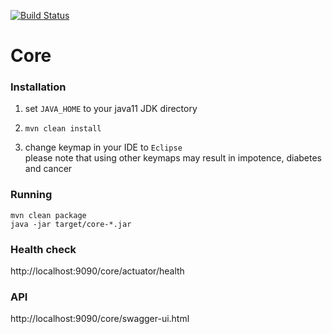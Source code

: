 [![Build Status](https://travis-ci.org/Danieluss/IOIO.svg?branch=master)](https://travis-ci.org/Danieluss/IOIO)

# Core

### Installation
1. set `JAVA_HOME` to your java11 JDK directory

2. ```mvn clean install```

3. change keymap in your IDE to `Eclipse` \
please note that using other keymaps may result in impotence, diabetes and cancer
### Running
```
mvn clean package
java -jar target/core-*.jar
```

### Health check
http://localhost:9090/core/actuator/health

### API
http://localhost:9090/core/swagger-ui.html
